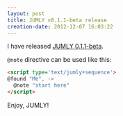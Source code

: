 ```yaml
---
layout: post
title: JUMLY v0.1.1-beta release
creation-date: 2012-12-07 16:03:22
---
```

I have released [JUMLY 0.1.1-beta](http://jumly.herokuapp.com).

`@note` directive can be used like this:

```html
<script type='text/jumly+sequence'>
@found "Me", ->
  @note "start here"
</script>
```

Enjoy, JUMLY!

